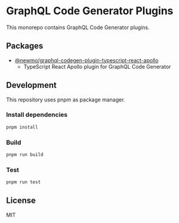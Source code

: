# GraphQL Code Generator Plugins

This monorepo contains GraphQL Code Generator plugins.

## Packages

- [@newmo/graphql-codegen-plugin-typescript-react-apollo](./packages/@newmo/graphql-codegen-plugin-typescript-react-apollo)
  - TypeScript React Apollo plugin for GraphQL Code Generator

## Development

This repository uses pnpm as package manager.

### Install dependencies

```sh
pnpm install
```

### Build

```sh
pnpm run build
```

### Test

```sh
pnpm run test
```

## License

MIT 

